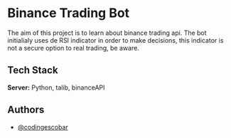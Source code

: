
# Binance Trading Bot

The aim of this project is to learn about binance trading api.
The bot initialialy uses de RSI indicator in order to make decisions, this indicator is not a secure option to real trading, be aware.


## Tech Stack

**Server:** Python, talib, binanceAPI

  
## Authors

- [@codingescobar](https://github.com/codingescobar)

  
